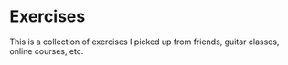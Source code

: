 # Exercises

This is a collection of exercises I picked up from friends, guitar classes, online courses, etc.
